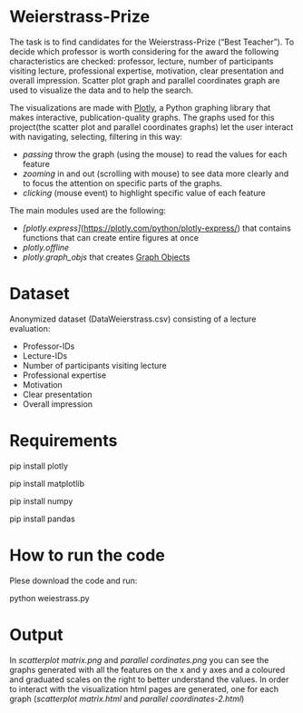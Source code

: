 # Weierstrass-Prize
The task is to find candidates for the Weierstrass-Prize (“Best Teacher”). To decide which professor is worth considering for the award the following characteristics are checked: professor, lecture, number of participants visiting lecture, professional expertise, motivation, clear presentation and overall impression. Scatter plot graph and parallel coordinates graph are used to visualize the data and to help the search.

The  visualizations are made with [Plotly](https://plotly.com/python/), a Python graphing library that makes interactive, publication-quality graphs.
The graphs used for this project(the scatter plot and parallel coordinates graphs) let the user interact with navigating, selecting, filtering in this way:
* *passing* throw the graph (using the mouse) to read the values for each feature
* *zooming* in and out (scrolling with mouse) to see data more clearly and to focus the attention on specific parts of the graphs.
* *clicking* (mouse event) to highlight specific value of each feature

The main modules used are the following:
* *[plotly.express]*(https://plotly.com/python/plotly-express/) that contains functions that can create entire figures at once
* *plotly.offline*
* *plotly.graph_objs*  that creates [Graph Objects](https://plotly.com/python/graph-objects/)

# Dataset
Anonymized dataset (DataWeierstrass.csv) consisting of a lecture evaluation:
* Professor-IDs
* Lecture-IDs
* Number of participants visiting lecture
* Professional expertise
* Motivation
* Clear presentation
* Overall impression

# Requirements

pip install plotly

pip install matplotlib

pip install numpy

pip install pandas



# How to run the code
Plese download the code and run:

python weiestrass.py

# Output
In *scatterplot matrix.png* and *parallel cordinates.png* you can see the graphs generated with all the features on the x and y axes and a coloured and graduated scales on the right to better understand the values. In order to interact with the visualization html pages are generated, one for each graph (*scatterplot matrix.html* and *parallel coordinates-2.html*)
